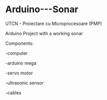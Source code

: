 # Arduino---Sonar

UTCN - Proiectare cu Microprocesoare (PMP)

Arduino Project with a working sonar

Components:

  -computer

  -arduino mega
  
  -servo motor
  
  -ultrasonic sensor
  
  -cables
